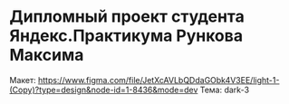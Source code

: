 # Дипломный проект студента Яндекс.Практикума Рункова Максима
Макет: https://www.figma.com/file/JetXcAVLbQDdaGObk4V3EE/light-1-(Copy)?type=design&node-id=1-8436&mode=dev
Тема: dark-3